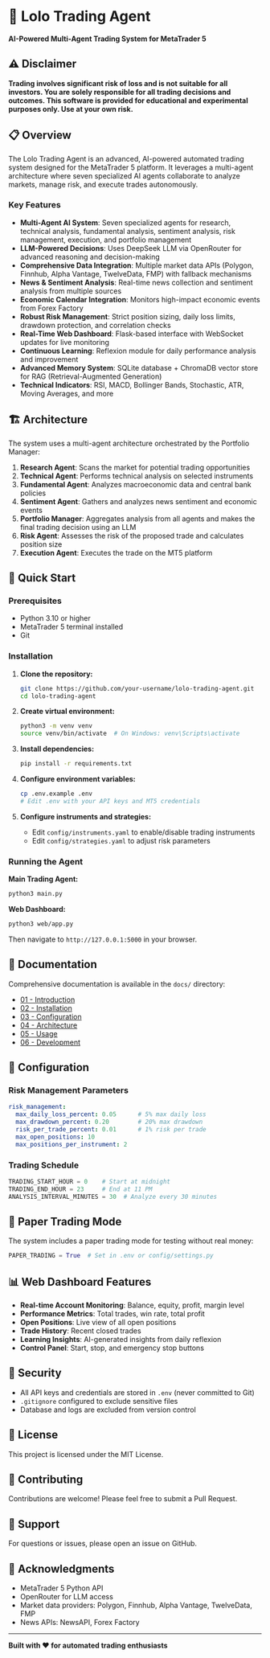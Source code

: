 # 🤖 Lolo Trading Agent

**AI-Powered Multi-Agent Trading System for MetaTrader 5**

## ⚠️ Disclaimer

**Trading involves significant risk of loss and is not suitable for all investors. You are solely responsible for all trading decisions and outcomes. This software is provided for educational and experimental purposes only. Use at your own risk.**

## 📋 Overview

The Lolo Trading Agent is an advanced, AI-powered automated trading system designed for the MetaTrader 5 platform. It leverages a multi-agent architecture where seven specialized AI agents collaborate to analyze markets, manage risk, and execute trades autonomously.

### Key Features

- **Multi-Agent AI System**: Seven specialized agents for research, technical analysis, fundamental analysis, sentiment analysis, risk management, execution, and portfolio management
- **LLM-Powered Decisions**: Uses DeepSeek LLM via OpenRouter for advanced reasoning and decision-making
- **Comprehensive Data Integration**: Multiple market data APIs (Polygon, Finnhub, Alpha Vantage, TwelveData, FMP) with fallback mechanisms
- **News & Sentiment Analysis**: Real-time news collection and sentiment analysis from multiple sources
- **Economic Calendar Integration**: Monitors high-impact economic events from Forex Factory
- **Robust Risk Management**: Strict position sizing, daily loss limits, drawdown protection, and correlation checks
- **Real-Time Web Dashboard**: Flask-based interface with WebSocket updates for live monitoring
- **Continuous Learning**: Reflexion module for daily performance analysis and improvement
- **Advanced Memory System**: SQLite database + ChromaDB vector store for RAG (Retrieval-Augmented Generation)
- **Technical Indicators**: RSI, MACD, Bollinger Bands, Stochastic, ATR, Moving Averages, and more

## 🏗️ Architecture

The system uses a multi-agent architecture orchestrated by the Portfolio Manager:

1. **Research Agent**: Scans the market for potential trading opportunities
2. **Technical Agent**: Performs technical analysis on selected instruments
3. **Fundamental Agent**: Analyzes macroeconomic data and central bank policies
4. **Sentiment Agent**: Gathers and analyzes news sentiment and economic events
5. **Portfolio Manager**: Aggregates analysis from all agents and makes the final trading decision using an LLM
6. **Risk Agent**: Assesses the risk of the proposed trade and calculates position size
7. **Execution Agent**: Executes the trade on the MT5 platform

## 🚀 Quick Start

### Prerequisites

- Python 3.10 or higher
- MetaTrader 5 terminal installed
- Git

### Installation

1. **Clone the repository:**
   ```bash
   git clone https://github.com/your-username/lolo-trading-agent.git
   cd lolo-trading-agent
   ```

2. **Create virtual environment:**
   ```bash
   python3 -m venv venv
   source venv/bin/activate  # On Windows: venv\Scripts\activate
   ```

3. **Install dependencies:**
   ```bash
   pip install -r requirements.txt
   ```

4. **Configure environment variables:**
   ```bash
   cp .env.example .env
   # Edit .env with your API keys and MT5 credentials
   ```

5. **Configure instruments and strategies:**
   - Edit `config/instruments.yaml` to enable/disable trading instruments
   - Edit `config/strategies.yaml` to adjust risk parameters

### Running the Agent

**Main Trading Agent:**
```bash
python3 main.py
```

**Web Dashboard:**
```bash
python3 web/app.py
```
Then navigate to `http://127.0.0.1:5000` in your browser.

## 📖 Documentation

Comprehensive documentation is available in the `docs/` directory:

- [01 - Introduction](docs/01_introduction.md)
- [02 - Installation](docs/02_installation.md)
- [03 - Configuration](docs/03_configuration.md)
- [04 - Architecture](docs/04_architecture.md)
- [05 - Usage](docs/05_usage.md)
- [06 - Development](docs/06_development.md)

## 🔧 Configuration

### Risk Management Parameters

```yaml
risk_management:
  max_daily_loss_percent: 0.05      # 5% max daily loss
  max_drawdown_percent: 0.20        # 20% max drawdown
  risk_per_trade_percent: 0.01      # 1% risk per trade
  max_open_positions: 10
  max_positions_per_instrument: 2
```

### Trading Schedule

```python
TRADING_START_HOUR = 0    # Start at midnight
TRADING_END_HOUR = 23     # End at 11 PM
ANALYSIS_INTERVAL_MINUTES = 30  # Analyze every 30 minutes
```

## 🧪 Paper Trading Mode

The system includes a paper trading mode for testing without real money:

```python
PAPER_TRADING = True  # Set in .env or config/settings.py
```

## 📊 Web Dashboard Features

- **Real-time Account Monitoring**: Balance, equity, profit, margin level
- **Performance Metrics**: Total trades, win rate, total profit
- **Open Positions**: Live view of all open positions
- **Trade History**: Recent closed trades
- **Learning Insights**: AI-generated insights from daily reflexion
- **Control Panel**: Start, stop, and emergency stop buttons

## 🔐 Security

- All API keys and credentials are stored in `.env` (never committed to Git)
- `.gitignore` configured to exclude sensitive files
- Database and logs are excluded from version control

## 📝 License

This project is licensed under the MIT License.

## 🤝 Contributing

Contributions are welcome! Please feel free to submit a Pull Request.

## 📧 Support

For questions or issues, please open an issue on GitHub.

## 🙏 Acknowledgments

- MetaTrader 5 Python API
- OpenRouter for LLM access
- Market data providers: Polygon, Finnhub, Alpha Vantage, TwelveData, FMP
- News APIs: NewsAPI, Forex Factory

---

**Built with ❤️ for automated trading enthusiasts**


